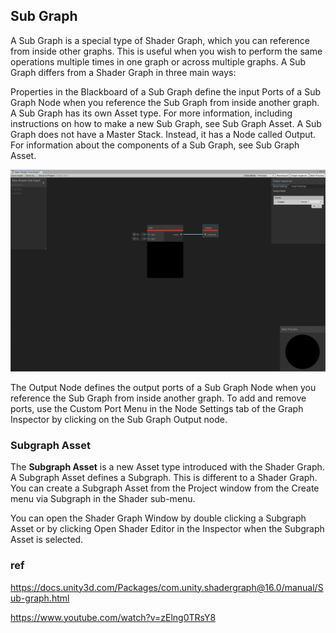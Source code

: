 ## Sub Graph

A Sub Graph is a special type of Shader Graph, which you can reference from inside other graphs. This is useful when you wish to perform the same operations multiple times in one graph or across multiple graphs. A Sub Graph differs from a Shader Graph in three main ways:

Properties in the Blackboard of a Sub Graph define the input Ports of a Sub Graph Node when you reference the Sub Graph from inside another graph.
A Sub Graph has its own Asset type. For more information, including instructions on how to make a new Sub Graph, see Sub Graph Asset.
A Sub Graph does not have a Master Stack. Instead, it has a Node called Output.
For information about the components of a Sub Graph, see Sub Graph Asset.

![](../img/SubGraph-Output-Node.png)


The Output Node defines the output ports of a Sub Graph Node when you reference the Sub Graph from inside another graph. To add and remove ports, use the Custom Port Menu in the Node Settings tab of the Graph Inspector by clicking on the Sub Graph Output node.

### Subgraph Asset

The **Subgraph Asset** is a new Asset type introduced with the Shader Graph. A Subgraph Asset defines a Subgraph. This is different to a Shader Graph. You can create a Subgraph Asset from the Project window from the Create menu via Subgraph in the Shader sub-menu.

You can open the Shader Graph Window by double clicking a Subgraph Asset or by clicking Open Shader Editor in the Inspector when the Subgraph Asset is selected.



### ref
https://docs.unity3d.com/Packages/com.unity.shadergraph@16.0/manual/Sub-graph.html

https://www.youtube.com/watch?v=zElng0TRsY8
